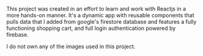 This project was created in an effort to learn and work with Reactjs in a more hands-on manner. It's a dynamic app with reusable components that pulls data that I added from google's firestore database and features a fully functioning shopping cart, and full login authentication powered by firebase. 

I do not own any of the images used in this project. 
